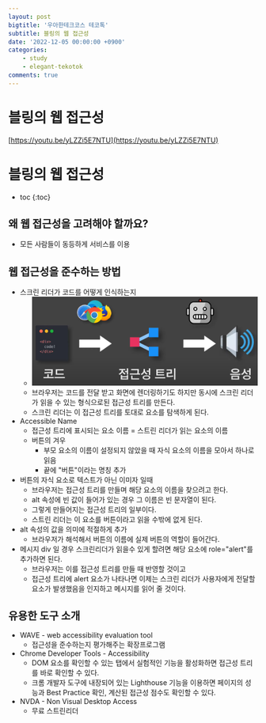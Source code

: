 ```yaml
---
layout: post
bigtitle: '우아한테크코스 테코톡'
subtitle: 블링의 웹 접근성
date: '2022-12-05 00:00:00 +0900'
categories:
    - study
    - elegant-tekotok
comments: true
---
```


# 블링의 웹 접근성
[https://youtu.be/yLZZi5E7NTU](https://youtu.be/yLZZi5E7NTU)

# 블링의 웹 접근성
* toc
{:toc}

## 왜 웹 접근성을 고려해야 할까요?
+ 모든 사람들이 동등하게 서비스를 이용 

## 웹 접근성을 준수하는 방법 
+ 스크린 리더가 코드를 어떻게 인식하는지
  + ![img.png](BLING-WebAccessibility.png) 
  + 브라우저는 코드를 전달 받고 화면에 렌더링하기도 하지만 동시에 스크린 리더가 읽을 수 있는 형식으로된 접근성 트리를 만든다.
  + 스크린 리더는 이 접근성 트리를 토대로 요소를 탐색하게 된다. 
+ Accessible Name
  + 접근성 트리에 표시되는 요소 이름 = 스트린 리더가 읽는 요소의 이름 
  + 버튼의 겨우
    + 부모 요소의 이름이 설정되지 않았을 때 자식 요소의 이름을 모아서 하나로 읽음
    + 끝에 "버튼"이라는 명칭 추가 
+ 버튼의 자식 요소로 텍스트가 아닌 이미자 일때 
  + 브라우저는 접근성 트리를 만들며 해당 요소의 이름을 찾으려고 한다. 
  + alt 속성에 빈 값이 들어가 있는 경우 그 이름은 빈 문자열이 된다. 
  + 그렇게 만들어지는 접근성 트리의 일부이다. 
  + 스트린 리더는 이 요소를 버튼이라고 읽을 수밖에 없게 된다.
+ alt 속성의 값을 의미에 적절하게 추가
  + 브라우저가 해석해서 버튼의 이름에 실제 버튼의 역할이 들어간다. 
+ 메시지 div 일 경우 스크린리더가 읽을수 있게 할려면 해당 요소에 role="alert"를 추가하면 된다. 
  + 브라우저는 이를 접근성 트리를 만들 때 반영할 것이고 
  + 접근성 트리에 alert 요소가 나타나면 이제는 스크린 리더가 사용자에게 전달할 요소가 발생했음을 인지하고 메시지를 읽어 줄 것이다. 

## 유용한 도구 소개 
+ WAVE - web accessibility evaluation tool
  + 접근성을 준수하는지 평가해주는 확장프로그램 
+ Chrome Developer Tools - Accessibility
  + DOM 요소를 확인할 수 있는 탭에서 실험적인 기능을 활성화하면 접근성 트리를 바로 확인할 수 있다. 
  + 크롬 개발자 도구에 내장되어 있는 Lighthouse 기능을 이용하면 페이지의 성능과 Best Practice 확인, 계산된 접근성 점수도 확인할 수 있다. 
+ NVDA - Non Visual Desktop Access
  + 무료 스트린리더 

  



